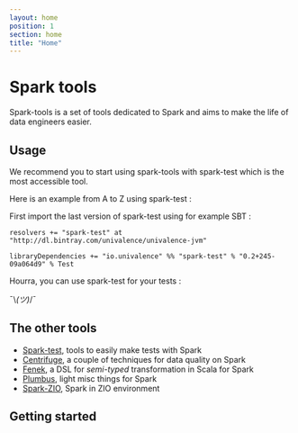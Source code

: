 ```yaml
---
layout: home
position: 1
section: home
title: "Home"
---
```


# Spark tools

Spark-tools is a set of tools dedicated to Spark and aims to make the life of data engineers easier.

## Usage

We recommend you to start using spark-tools with spark-test which is the most accessible tool.

Here is an example from A to Z using spark-test :

First import the last version of spark-test using for example SBT :
```
resolvers += "spark-test" at "http://dl.bintray.com/univalence/univalence-jvm"

libraryDependencies += "io.univalence" %% "spark-test" % "0.2+245-09a064d9" % Test
```

Hourra, you can use spark-test for your tests :

¯\\_(ツ)_/¯

## The other tools

* [Spark-test](https://github.com/univalence/spark-tools/tree/master/spark-test/src), tools to easily make tests with Spark
* [Centrifuge](https://github.com/univalence/spark-tools/tree/master/centrifuge), a couple of techniques for data quality on Spark
* [Fenek](https://github.com/univalence/spark-tools/tree/master/fenek), a DSL for *semi-typed* transformation in Scala for Spark
* [Plumbus](https://github.com/univalence/spark-tools/tree/master/plumbus), light misc things for Spark
* [Spark-ZIO](https://github.com/univalence/spark-tools/tree/master/spark-zio), Spark in ZIO environment

## Getting started

